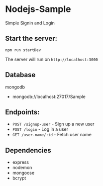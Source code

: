 # Nodejs-Sample

Simple Signin and Login

## Start the server:

```
npm run startDev
```

The server will run on `http://localhost:3000`

## Database
mongodb

- mongodb://localhost:27017/Sample

## Endpoints:

- `POST /signup-user` - Sign up a new user
- `POST /login` - Log in a user
- `GET /user-name/:id` - Fetch user name

## Dependencies

- express
- nodemon
- mongoose
- bcrypt

